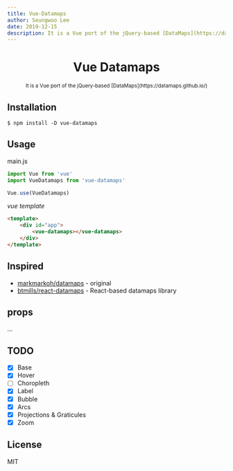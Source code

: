 ```yaml
---
title: Vue-Datamaps
author: Seungwoo Lee
date: 2019-12-15
description: It is a Vue port of the jQuery-based [DataMaps](https://datamaps.github.io/) 
---
```


<div align="center">
    <h1>Vue Datamaps</h1>
    <small>It is a Vue port of the jQuery-based [DataMaps](https://datamaps.github.io/)</small>
</div>

## Installation
```shall
$ npm install -D vue-datamaps
```

## Usage
main.js
```js
import Vue from 'vue'
import VueDatamaps from 'vue-datamaps'

Vue.use(VueDatamaps)
```

_vue template_
```html
<template>
    <div id="app">
        <vue-datamaps></vue-datamaps>
    </div>
</template>

```


## Inspired
* [markmarkoh/datamaps](https://datamaps.github.io/) - original
* [btmills/react-datamaps](https://github.com/btmills/react-datamaps) - React-based datamaps library


## props

...

## TODO
* [x] Base 
* [x] Hover
* [ ] Choropleth
* [x] Label
* [x] Bubble
* [x] Arcs
* [x] Projections & Graticules
* [x] Zoom

## License
MIT